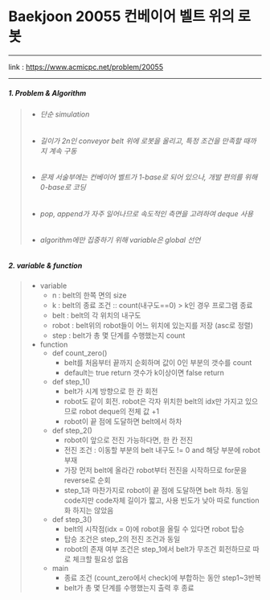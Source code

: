 Baekjoon 20055 컨베이어 벨트 위의 로봇
===============

<hr/>

link : https://www.acmicpc.net/problem/20055

<hr/>

##### **1. Problem & Algorithm**
> * ###### 단순 simulation
> * ###### 길이가 2n인 conveyor belt 위에 로봇을 올리고, 특정 조건을 만족할 때까지 계속 구동
> * ###### 문제 서술부에는 컨베이어 벨트가 1-base로 되어 있으나, 개발 편의를 위해 0-base로 코딩
> * ###### pop, append가 자주 일어나므로 속도적인 측면을 고려하여 deque 사용
> * ###### algorithm에만 집중하기 위해 variable은 global 선언

##### **2. variable & function**
> * variable
>    * n : belt의 한쪽 면의 size
>    * k : belt의 종료 조건 :: count(내구도==0) > k인 경우 프로그램 종료
>    * belt : belt의 각 위치의 내구도
>    * robot : belt위의 robot들이 어느 위치에 있는지를 저장 (asc로 정렬)
>    * step : belt가 총 몇 단계를 수행했는지 count
> * function
>    * def count_zero()
>        * belt를 처음부터 끝까지 순회하며 값이 0인 부분의 갯수를 count
>        * default는 true return 갯수가 k이상이면 false return
>    * def step_1()
>        * belt가 시계 방향으로 한 칸 회전
>        * robot도 같이 회전. robot은 각자 위치한 belt의 idx만 가지고 있으므로 robot deque의 전체 값 +1 
>        * robot이 끝 점에 도달하면 belt에서 하차
>    * def step_2()
>        * robot이 앞으로 전진 가능하다면, 한 칸 전진
>        * 전진 조건 : 이동할 부분의 belt 내구도 != 0 and 해당 부분에 robot 부재
>        * 가장 먼저 belt에 올라간 robot부터 전진을 시작하므로 for문을 reverse로 순회
>        * step_1과 마찬가지로 robot이 끝 점에 도달하면 belt 하차. 동일 code지만 code자체 길이가 짧고, 사용 빈도가 낮아 따로 function화 하지는 않았음
>    * def step_3()
>        * belt의 시작점(idx = 0)에 robot을 올릴 수 있다면 robot 탑승
>        * 탑승 조건은 step_2의 전진 조건과 동일
>        * robot의 존재 여부 조건은 step_1에서 belt가 무조건 회전하므로 따로 체크할 필요성 없음
>    * main
>        * 종료 조건 (count_zero에서 check)에 부합하는 동안 step1~3반복
>        * belt가 총 몇 단계를 수행했는지 출력 후 종료
